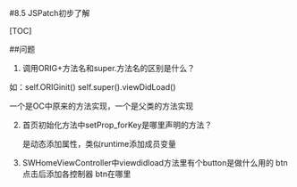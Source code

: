 #8.5 JSPatch初步了解

[TOC]

##问题

1. 调用ORIG+方法名和super.方法名的区别是什么？

如：self.ORIGinit()  self.super().viewDidLoad() 

一个是OC中原来的方法实现，一个是父类的方法实现

2. 首页初始化方法中setProp_forKey是哪里声明的方法？
	
	是动态添加属性，类似runtime添加成员变量
	
3.  SWHomeViewController中viewdidload方法里有个button是做什么用的
    btn点击后添加各控制器 btn在哪里



